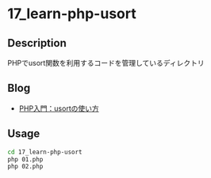 # 17_learn-php-usort

## Description

PHPでusort関数を利用するコードを管理しているディレクトリ

## Blog

- [PHP入門：usortの使い方](https://yossi-note.com/how_to_use_usort/)

## Usage

```sh
cd 17_learn-php-usort
php 01.php
php 02.php
```
